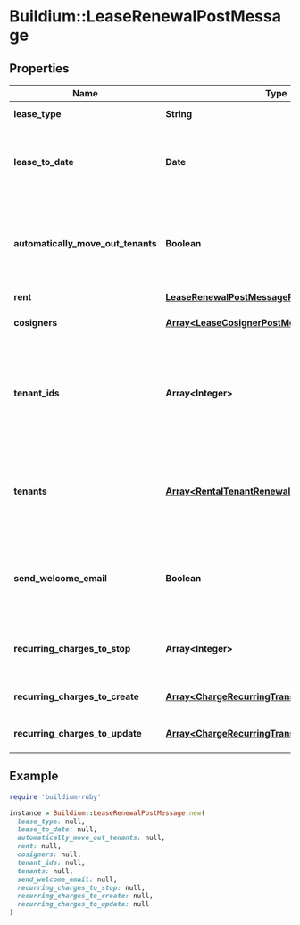 # Buildium::LeaseRenewalPostMessage

## Properties

| Name | Type | Description | Notes |
| ---- | ---- | ----------- | ----- |
| **lease_type** | **String** | Describes the type of lease. |  |
| **lease_to_date** | **Date** | End date of the lease. This is required if &#x60;LeaseType&#x60; is &#x60;Fixed&#x60; or &#x60;FixedWithRollover&#x60; | [optional] |
| **automatically_move_out_tenants** | **Boolean** | Indicates whether to automatically move out all tenants assigned to the lease and set the lease status to past when the lease ends. | [optional] |
| **rent** | [**LeaseRenewalPostMessageRent**](LeaseRenewalPostMessageRent.md) |  |  |
| **cosigners** | [**Array&lt;LeaseCosignerPostMessage&gt;**](LeaseCosignerPostMessage.md) | List of the cosigners to create on the lease. | [optional] |
| **tenant_ids** | **Array&lt;Integer&gt;** | Unique identifiers of existing tenants to include on the lease. The request must include at least one tenant in this property OR the &#x60;Tenants&#x60; property. | [optional] |
| **tenants** | [**Array&lt;RentalTenantRenewalPostMessage&gt;**](RentalTenantRenewalPostMessage.md) | List of new tenants to create on the lease. The request must include at least one tenant in this property OR the &#x60;TenantIds&#x60; property. | [optional] |
| **send_welcome_email** | **Boolean** | Indicates whether to send a welcome email to all tenants on the lease inviting them to the resident center website. |  |
| **recurring_charges_to_stop** | **Array&lt;Integer&gt;** | Unique identifiers of existing recurring charges on the lease to stop. | [optional] |
| **recurring_charges_to_create** | [**Array&lt;ChargeRecurringTransactionPostMessage&gt;**](ChargeRecurringTransactionPostMessage.md) | List of new recurring charges to create. | [optional] |
| **recurring_charges_to_update** | [**Array&lt;ChargeRecurringTransactionPutMessage&gt;**](ChargeRecurringTransactionPutMessage.md) | List of existing recurring charges to update. | [optional] |

## Example

```ruby
require 'buildium-ruby'

instance = Buildium::LeaseRenewalPostMessage.new(
  lease_type: null,
  lease_to_date: null,
  automatically_move_out_tenants: null,
  rent: null,
  cosigners: null,
  tenant_ids: null,
  tenants: null,
  send_welcome_email: null,
  recurring_charges_to_stop: null,
  recurring_charges_to_create: null,
  recurring_charges_to_update: null
)
```

